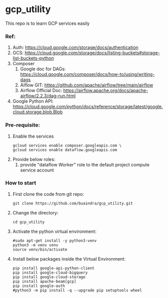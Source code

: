 # gcp_utility
This repo is to learn GCP services easily


### Ref:
1. Auth: https://cloud.google.com/storage/docs/authentication
2. GCS: https://cloud.google.com/storage/docs/listing-buckets#storage-list-buckets-python
3. Composer 
    1. Google doc for DAGs: https://cloud.google.com/composer/docs/how-to/using/writing-dags
    2. Aiflow GIT: https://github.com/apache/airflow/tree/main/airflow
    3. Airflow Official Doc: https://airflow.apache.org/docs/apache-airflow/2.2.3/dag-run.html
4. Google Python API: https://cloud.google.com/python/docs/reference/storage/latest/google.cloud.storage.blob.Blob


### Pre-requisite:
1. Enable the services
    ```shell
    gcloud services enable composer.googleapis.com \
    gcloud services enable dataflow.googleapis.com
    ```
2. Provide below roles:
    1. provide "dataflow Worker" role to the default project compute service account


### How to start
1. First clone the code from git repo:
    ```shell
    git clone https://github.com/buaindra/gcp_utility.git
    ```
2. Change the directory:
    ```shell
    cd gcp_utility
    ```
3. Activate the python virtual environment:
    ```shell
    #sudo apt-get install -y python3-venv
    python3 -m venv venv
    source venv/bin/activate
    ```
4. Install below packages inside the Virtual Environment:
    ```shell
    pip install google-api-python-client
    pip install google-cloud-bigquery
    pip install google-cloud-storage
    pip install apache-beam[gcp]
    pip install google-auth
    #python3 -m pip install -q --upgrade pip setuptools wheel
    ```
